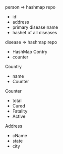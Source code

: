 person => hashmap repo
- id
 - address
 - primary disease name
 - hashet of all diseases

disease => hashmap repo
- HashMap Contry
- counter

Country
- name
- Counter

Counter
- total
- Cured
- Fatality
- Active

Address
- cName
- state
- city